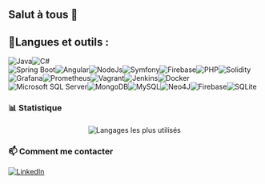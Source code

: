 ## Salut à tous 👋


## 🚀Langues et outils :

<div style="display: flex;">
  <img src="https://img.shields.io/badge/java-%23ED8B00.svg?style=for-the-badge&logo=openjdk&logoColor=white" alt="Java"/>
  <img src="https://img.shields.io/badge/c%23-%23239120.svg?style=for-the-badge&logo=c-sharp&logoColor=white" alt="C#"/>
</div>

<div style="display: flex;">
  <img src="https://img.shields.io/badge/spring-%236DB33F.svg?style=for-the-badge&logo=spring&logoColor=white" alt="Spring Boot"/>
  <img src="https://img.shields.io/badge/angular-%23DD0031.svg?style=for-the-badge&logo=angular&logoColor=white" alt="Angular"/>
  <img src="https://img.shields.io/badge/node.js-6DA55F?style=for-the-badge&logo=node.js&logoColor=white" alt="NodeJs"/>
  <img src="https://img.shields.io/badge/symfony-%23000000.svg?style=for-the-badge&logo=symfony&logoColor=white" alt="Symfony"/>
  <img src="https://img.shields.io/badge/firebase-%23039BE5.svg?style=for-the-badge&logo=firebase" alt="Firebase"/>
  <img src="https://img.shields.io/badge/php-%23777BB4.svg?style=for-the-badge&logo=php&logoColor=white" alt="PHP"/>
  <img src="https://img.shields.io/badge/Solidity-%23363636.svg?style=for-the-badge&logo=solidity&logoColor=white" alt="Solidity"/>
</div>

<div style="display: flex;">
  <img src="https://img.shields.io/badge/grafana-%23F46800.svg?style=for-the-badge&logo=grafana&logoColor=white" alt="Grafana"/>
  <img src="https://img.shields.io/badge/Prometheus-E6522C?style=for-the-badge&logo=Prometheus&logoColor=white" alt="Prometheus"/>
  <img src="https://img.shields.io/badge/vagrant-%231563FF.svg?style=for-the-badge&logo=vagrant&logoColor=white" alt="Vagrant"/>
  <img src="https://img.shields.io/badge/jenkins-%232C5263.svg?style=for-the-badge&logo=jenkins&logoColor=white" alt="Jenkins"/>
  <img src="https://img.shields.io/badge/docker-%230db7ed.svg?style=for-the-badge&logo=docker&logoColor=white" alt="Docker"/>
</div>

<div style="display: flex;">
  <img src="https://img.shields.io/badge/Microsoft%20SQL%20Server-CC2927?style=for-the-badge&logo=microsoft%20sql%20server&logoColor=white" alt="Microsoft SQL Server"/>
  <img src="https://img.shields.io/badge/MongoDB-%234ea94b.svg?style=for-the-badge&logo=mongodb&logoColor=white" alt="MongoDB"/>
  <img src="https://img.shields.io/badge/mysql-%2300f.svg?style=for-the-badge&logo=mysql&logoColor=white" alt="MySQL"/>
  <img src="https://img.shields.io/badge/Neo4j-008CC1?style=for-the-badge&logo=neo4j&logoColor=white" alt="Neo4J"/>
  <img src="https://img.shields.io/badge/Firebase-039BE5?style=for-the-badge&logo=Firebase&logoColor=white" alt="Firebase"/>
  <img src="https://img.shields.io/badge/sqlite-%2307405e.svg?style=for-the-badge&logo=sqlite&logoColor=white" alt="SQLite"/>
</div>

### 📊 Statistique

<div align="center">
  </div>
  <div align="center" style="margin-top: 20px">
  <img src="https://github-readme-stats.vercel.app/api/top-langs/?username=Youssrra&theme=radical&layout=compact&include_all_commits=true&count_private=true" alt="Langages les plus utilisés" />
</div>

### 📫 Comment me contacter

<div style="display: flex;">
  <a href="https://www.linkedin.com/in/yousra-abid-b779281b5/">
    <img src="https://img.shields.io/badge/linkedin-%230077B5.svg?style=for-the-badge&logo=linkedin&logoColor=white" alt="LinkedIn"/>
  </a>
</div>


